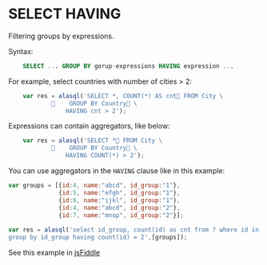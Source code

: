 # SELECT HAVING

Filtering groups by expressions.

Syntax:
```sql
    SELECT ... GROUP BY gorup-expressions HAVING expression ...
```

For example, select countries with number of cities > 2:

```js
    var res = alasql('SELECT *, COUNT(*) AS cnt FROM City \
                GROUP BY Country \
                HAVING cnt > 2');
```

Expressions can contain aggregators, like below:

```js
    var res = alasql('SELECT * FROM City \
                GROUP BY Country \
                HAVING COUNT(*) > 2');
```

You can use aggregators in the ```HAVING``` clause like in this example:
```js
var groups = [{id:4, name:"abcd", id_group:"1"},
              {id:5, name:"efgh", id_group:"1"},
              {id:6, name:"ijkl", id_group:"1"},
              {id:4, name:"abcd", id_group:"2"},
              {id:7, name:"mnop", id_group:"2"}];
               
var res = alasql('select id_group, count(id) as cnt from ? where id in (4,7)\
group by id_group having count(id) = 2',[groups]);  
```
See this example in [jsFiddle](http://jsfiddle.net/5prbwtzy/2/)